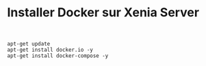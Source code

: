 Installer Docker sur Xenia Server 
==================================

 

~~~~~~~~~~~~~~~~~~~~~~~~~~~~~~~~~~~~~~~~~~~~~~~~~~~~~~~~~~~~~~~~~~~~~~~~~~~~~~~~
apt-get update
apt-get install docker.io -y
apt-get install docker-compose -y
~~~~~~~~~~~~~~~~~~~~~~~~~~~~~~~~~~~~~~~~~~~~~~~~~~~~~~~~~~~~~~~~~~~~~~~~~~~~~~~~
